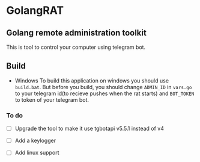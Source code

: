 # GolangRAT
## Golang remote administration toolkit
This is tool to control your computer using telegram bot.
## Build
- Windows
To build this application on windows you should use `build.bat`.
But before you build, you should change `ADMIN_ID` in `vars.go` to your telegram id(to recieve pushes when the rat starts) and `BOT_TOKEN` to token of your telegram bot.


### To do

- [ ] Upgrade the tool to make it use tgbotapi v5.5.1 instead of v4
- [ ] Add a keylogger
- [ ] Add linux support

